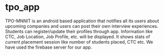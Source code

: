 # tpo_app
TPO-MNNIT is an android based application that notifies all its users about upcoming companies and users can post their own interview experiences. Students can register/update their profiles through app. Information like CTC, Job Location, Job Profile, etc. will be displayed. It shows stats of current placement session like number of students placed, CTC   etc. We have used the firebase server for our app.
